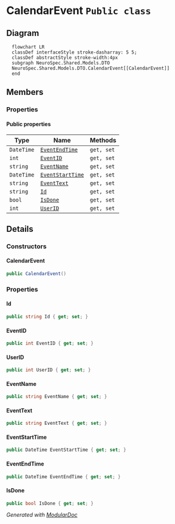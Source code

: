 # CalendarEvent `Public class`

## Diagram
```mermaid
  flowchart LR
  classDef interfaceStyle stroke-dasharray: 5 5;
  classDef abstractStyle stroke-width:4px
  subgraph NeuroSpec.Shared.Models.DTO
  NeuroSpec.Shared.Models.DTO.CalendarEvent[[CalendarEvent]]
  end
```

## Members
### Properties
#### Public  properties
| Type | Name | Methods |
| --- | --- | --- |
| `DateTime` | [`EventEndTime`](#eventendtime) | `get, set` |
| `int` | [`EventID`](#eventid) | `get, set` |
| `string` | [`EventName`](#eventname) | `get, set` |
| `DateTime` | [`EventStartTime`](#eventstarttime) | `get, set` |
| `string` | [`EventText`](#eventtext) | `get, set` |
| `string` | [`Id`](#id) | `get, set` |
| `bool` | [`IsDone`](#isdone) | `get, set` |
| `int` | [`UserID`](#userid) | `get, set` |

## Details
### Constructors
#### CalendarEvent
```csharp
public CalendarEvent()
```

### Properties
#### Id
```csharp
public string Id { get; set; }
```

#### EventID
```csharp
public int EventID { get; set; }
```

#### UserID
```csharp
public int UserID { get; set; }
```

#### EventName
```csharp
public string EventName { get; set; }
```

#### EventText
```csharp
public string EventText { get; set; }
```

#### EventStartTime
```csharp
public DateTime EventStartTime { get; set; }
```

#### EventEndTime
```csharp
public DateTime EventEndTime { get; set; }
```

#### IsDone
```csharp
public bool IsDone { get; set; }
```

*Generated with* [*ModularDoc*](https://github.com/hailstorm75/ModularDoc)
